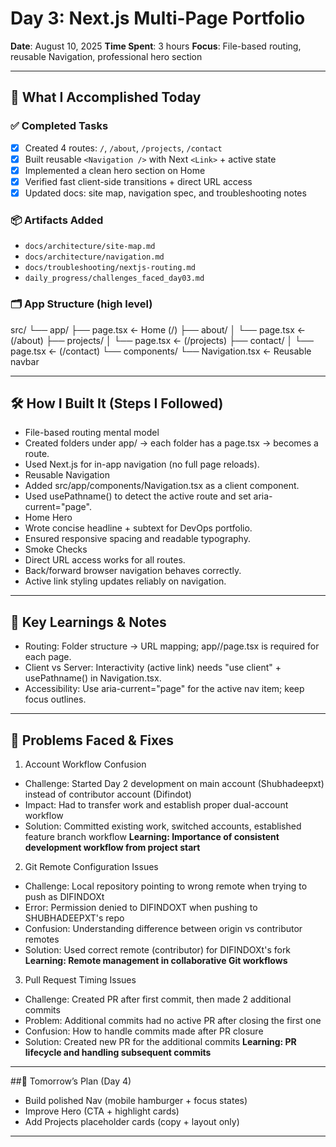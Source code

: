 # Day 3: Next.js Multi-Page Portfolio

**Date**: August 10, 2025
**Time Spent**: 3 hours
**Focus**: File-based routing, reusable Navigation, professional hero section

---

## 🎯 What I Accomplished Today

### ✅ Completed Tasks
- [x] Created 4 routes: `/`, `/about`, `/projects`, `/contact`
- [x] Built reusable `<Navigation />` with Next `<Link>` + active state
- [x] Implemented a clean hero section on Home
- [x] Verified fast client-side transitions + direct URL access
- [x] Updated docs: site map, navigation spec, and troubleshooting notes

### 📦 Artifacts Added
- `docs/architecture/site-map.md`
- `docs/architecture/navigation.md`
- `docs/troubleshooting/nextjs-routing.md`
- `daily_progress/challenges_faced_day03.md`

### 🗂️ App Structure (high level)

src/
└── app/
    ├── page.tsx               ← Home (/)
    ├── about/
    │   └── page.tsx           ← (/about)
    ├── projects/
    │   └── page.tsx           ← (/projects)
    ├── contact/
    │   └── page.tsx           ← (/contact)
    └── components/
        └── Navigation.tsx     ← Reusable navbar

---

## 🛠️ How I Built It (Steps I Followed)

- File-based routing mental model
- Created folders under app/ → each folder has a page.tsx → becomes a route.
- Used Next.js <Link> for in-app navigation (no full page reloads).
- Reusable Navigation
- Added src/app/components/Navigation.tsx as a client component.
- Used usePathname() to detect the active route and set aria-current="page".
- Home Hero
- Wrote concise headline + subtext for DevOps portfolio.
- Ensured responsive spacing and readable typography.
- Smoke Checks
- Direct URL access works for all routes.
- Back/forward browser navigation behaves correctly.
- Active link styling updates reliably on navigation.

---

## 🧠 Key Learnings & Notes

- Routing: Folder structure → URL mapping; app/<route>/page.tsx is required for each page.
- Client vs Server: Interactivity (active link) needs "use client" + usePathname() in Navigation.tsx.
- Accessibility: Use aria-current="page" for the active nav item; keep focus outlines.

---

## 🚧 Problems Faced & Fixes

1. Account Workflow Confusion
- Challenge: Started Day 2 development on main account (Shubhadeepxt) instead of contributor account (Difindot)
- Impact: Had to transfer work and establish proper dual-account workflow
- Solution: Committed existing work, switched accounts, established feature branch workflow
**Learning: Importance of consistent development workflow from project start**

2. Git Remote Configuration Issues
- Challenge: Local repository pointing to wrong remote when trying to push as DIFINDOXt
- Error: Permission denied to DIFINDOXT when pushing to SHUBHADEEPXT's repo
- Confusion: Understanding difference between origin vs contributor remotes
- Solution: Used correct remote (contributor) for DIFINDOXt's fork
**Learning: Remote management in collaborative Git workflows**

3. Pull Request Timing Issues
- Challenge: Created PR after first commit, then made 2 additional commits
- Problem: Additional commits had no active PR after closing the first one
- Confusion: How to handle commits made after PR closure
- Solution: Created new PR for the additional commits
**Learning: PR lifecycle and handling subsequent commits**

---

##📅 Tomorrow’s Plan (Day 4)

- Build polished Nav (mobile hamburger + focus states)
- Improve Hero (CTA + highlight cards)
- Add Projects placeholder cards (copy + layout only)

---
